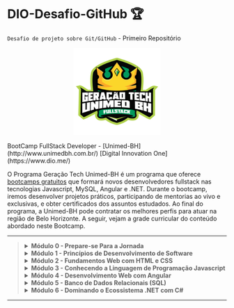 # DIO-Desafio-GitHub 🏆
`Desafio de projeto sobre Git/GitHub` - Primeiro Repositório

<p align="center">
  <img src="https://github.com/alinevs09/DIO-GitHub-Bootcamp/blob/teste/Imagens/bootcamp-dio-unimedbh.png" width="200" height="200">
</p>
BootCamp FullStack Developer - [Unimed-BH](http://www.unimedbh.com.br/) [Digital Innovation One](https://www.dio.me/)

O Programa Geração Tech Unimed-BH é um programa que oferece [bootcamps gratuitos](https://web.dio.me/track/geracao-tech-unimed-bh-fullstack)
que formará novos desenvolvedores fullstack nas tecnologias Javascript, MySQL, Angular e .NET. 
Durante o bootcamp, iremos desenvolver projetos práticos, participando de mentorias ao vivo e exclusivas, 
e obter certificados dos assuntos estudados. Ao final do programa, a Unimed-BH pode contratar os melhores perfis para atuar 
na região de Belo Horizonte. A seguir, vejam a grade curricular do conteúdo abordado neste Bootcamp.
<br>

----

<blockquote>
<details>
  <summary><strong>Módulo 0 - Prepare-se Para a Jornada</strong></summary><br />
  
  - [x] Conheça a DIO
  - [x] Seja Protagonista nesse Bootcamp
  - [x] Boas-vindas: Geração Tech Unimed BH
  - [x] Aula Inaugural - Webinar
 
    <br />
</details>
<details>
  <summary><strong>Módulo 1 - Princípios de Desenvolvimento de Software</strong></summary><br />

  - [x] Introdução à Programação e Pensamento Computacional
  - [x] Introdução ao Git e GitHub
  - [x] <b>Desafio</b> : Criando o Repositório para compartilhar Seu Progresso
  <br />
  Nessa etapa estamos criando esse repositório como desafio para testarmos nossos conhecimentos.<br />
  <br />
    
 </details>
 <details>
  <summary><strong>Módulo 2 - Fundamentos Web com HTML e CSS</strong></summary><br />

  - [ ] Primeiros Passos para Desenvolvimento Web
  - [ ] Introdução a criação de websites com HTML5 e CSS3
  - [ ] Posicionando elementos com Flexbox e CSS
  - [ ] <b>Desafio</b> : Recriando a página inicial do Instagram

    <br />
 </details>
 <details>
  <summary><strong>Módulo 3 - Conhecendo a Linguagem de Programação Javascript</strong></summary><br />

  - [ ] Introdução ao Javascript
  - [ ] Sintaxe e Operadores
  - [ ] Sintaxe básica em Javascript
  - [ ] Variáveis e Tipos
  - [ ] Trabalhando com Módulos em Javascript
  - [ ] Funções
  - [ ] Introdução ao Typescript: Explorando Classes, Tipos e Interfaces
  - [ ] <b>Desafio de Código</b> : Desafios Iniciais - Javascript
  - [ ] <b>Desafio de Projeto</b> : Introdução Prática ao Typescript
  
    <br />
  </details>
  <details>
  <summary><strong>Módulo 4 - Desenvolvimento Web com Angular</strong></summary><br />
 
  - [ ] Introdução ao Angular 8
  - [ ] Trabalhando com Single Page Applications com Angular 
  - [ ] A arquitetura de componentes e a gestão de complexidade no front-end
  - [ ] Instalando e Preparando o Ambiente com Angular
  - [ ] Explorando Diretivas com Angular
  - [ ] Implementando Serviços e Injeção de Dependencias com Angular
  - [ ] Introdução a Serviços Assíncronos no Angular
  - [ ] O poder do Data Binding no Angular
  - [ ] Trabalhando com Componentes em Angular
  - [ ] Criação de Pipes com Angular
  - [ ] <b>Desafio de Código</b> : Desafios Intermediários - Javascript
  - [ ] <b>Desafio de Projeto</b> : Como criar um front-end de um e-commerce utilizando Angular

    <br />
  </details>
  <details>
  <summary><strong>Módulo 5 - Banco de Dados Relacionais (SQL)</strong></summary><br />

  - [ ] MySQL - Trabalhando as suas primeiras tabelas
  - [ ] MySQL - Explorando relacionamentos com o Workbench
  - [ ] MySQL - Consultas com função Join
 
    <br />
  </details>
   <details>
  <summary><strong>Módulo 6 - Dominando o Ecossistema .NET com C#</strong></summary><br />

  - [ ] Introdução ao Ecossistema .NET e Documentação
  - [ ] Criando o ambiente de desenvolvimento
  - [ ] Primeiros passos com .NET
  - [ ] Fundamentos de Coleções e LINQ com .NET
  - [ ] Tratamento de Erro em C# com Exceptions 
  - [ ] Trabalhando com Arquivos e Streams em C#
  - [ ] Programando com Orientação a Objeto com C# (POO)
  - [ ] Construtores, Propriedades, Delegates e Eventos em .NET
  - [ ] Introdução a Clean Code e SOLID com .NET e C#
  - [ ] <b>Desafio de Projeto</b> : Abstraindo um jogo de RPG usando Orientação a Objetos com C#
  - [ ] Conhecendo os Protocolos de Comunicação da Internet
  - [ ] Desenvolvimento de aplicações com .NET
  - [ ] Configuração da arquitetura back-end com .NET Core
  - [ ] <b>Desafio de Projeto</b> : Criando um APP simples de cadastro de séries em .NET
  - [ ] <b>Desafio de Código</b> : Desafios Iniciais - C#

    <br />
  </details>
  </blockquote>
  
  ----
